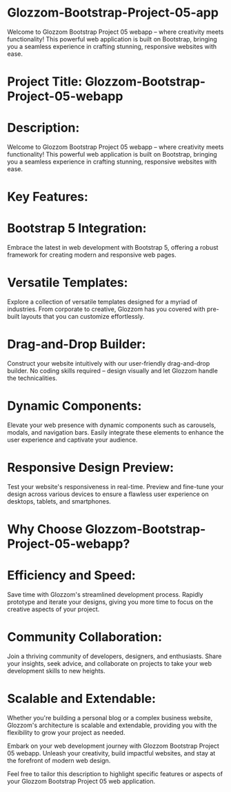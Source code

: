 # Glozzom-Bootstrap-Project-05-app
Welcome to Glozzom Bootstrap Project 05 webapp – where creativity meets functionality! This powerful web application is built on Bootstrap, bringing you a seamless experience in crafting stunning, responsive websites with ease.

# Project Title: Glozzom-Bootstrap-Project-05-webapp

# Description:

Welcome to Glozzom Bootstrap Project 05 webapp – where creativity meets functionality! This powerful web application is built on Bootstrap, bringing you a seamless experience in crafting stunning, responsive websites with ease.

# Key Features:
# Bootstrap 5 Integration:
Embrace the latest in web development with Bootstrap 5, offering a robust framework for creating modern and responsive web pages.

# Versatile Templates: 
Explore a collection of versatile templates designed for a myriad of industries. From corporate to creative, Glozzom has you covered with pre-built layouts that you can customize effortlessly.

# Drag-and-Drop Builder:
Construct your website intuitively with our user-friendly drag-and-drop builder. No coding skills required – design visually and let Glozzom handle the technicalities.

# Dynamic Components:
Elevate your web presence with dynamic components such as carousels, modals, and navigation bars. Easily integrate these elements to enhance the user experience and captivate your audience.

# Responsive Design Preview:
Test your website's responsiveness in real-time. Preview and fine-tune your design across various devices to ensure a flawless user experience on desktops, tablets, and smartphones.

# Why Choose Glozzom-Bootstrap-Project-05-webapp?

# Efficiency and Speed:
Save time with Glozzom's streamlined development process. Rapidly prototype and iterate your designs, giving you more time to focus on the creative aspects of your project.

# Community Collaboration: 
Join a thriving community of developers, designers, and enthusiasts. Share your insights, seek advice, and collaborate on projects to take your web development skills to new heights.

# Scalable and Extendable: 
Whether you're building a personal blog or a complex business website, Glozzom's architecture is scalable and extendable, providing you with the flexibility to grow your project as needed.

Embark on your web development journey with Glozzom Bootstrap Project 05 webapp. Unleash your creativity, build impactful websites, and stay at the forefront of modern web design.

Feel free to tailor this description to highlight specific features or aspects of your Glozzom Bootstrap Project 05 web application.
